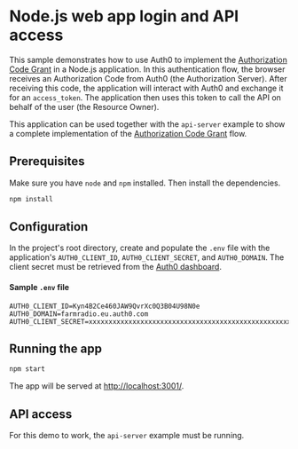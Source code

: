 # Node.js web app login and API access

This sample demonstrates how to use Auth0 to implement the [Authorization Code Grant](https://tools.ietf.org/html/rfc6749#section-4.1) in a Node.js application. In this authentication flow, the browser receives an Authorization Code from Auth0 (the Authorization Server). After receiving this code, the application will interact with Auth0 and exchange it for an `access_token`. The application then uses this token to call the API on behalf of the user (the Resource Owner).

This application can be used together with the `api-server` example to show a complete implementation of the [Authorization Code Grant](https://tools.ietf.org/html/rfc6749#section-4.1) flow. 

## Prerequisites

Make sure you have `node` and `npm` installed. Then install the dependencies.

```bash
npm install
```

## Configuration

In the project's root directory, create and populate the `.env` file with the application's `AUTH0_CLIENT_ID`, `AUTH0_CLIENT_SECRET`, and `AUTH0_DOMAIN`. The client secret must be retrieved from the [Auth0 dashboard](https://manage.auth0.com/#/clients/Kyn4B2Ce460JAW9QvrXc0Q3B04U98N0e/settings). 

#### Sample `.env` file

```
AUTH0_CLIENT_ID=Kyn4B2Ce460JAW9QvrXc0Q3B04U98N0e
AUTH0_DOMAIN=farmradio.eu.auth0.com
AUTH0_CLIENT_SECRET=xxxxxxxxxxxxxxxxxxxxxxxxxxxxxxxxxxxxxxxxxxxxxxxxxxxxxxxxxxxxxxxx
```

## Running the app

```bash
npm start
```

The app will be served at [http://localhost:3001/](http://localhost:3001/).

## API access

For this demo to work, the `api-server` example must be running. 
